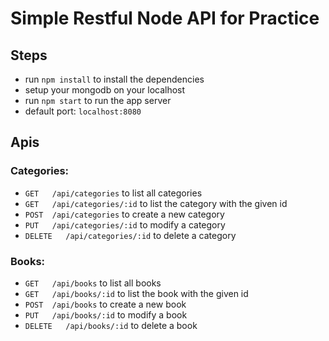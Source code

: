 # Simple Restful Node API for Practice
## Steps
- run `npm install` to install the dependencies
- setup your mongodb on your localhost
- run `npm start` to run the app server
- default port: `localhost:8080`
## Apis
### Categories: 
- `GET   /api/categories` to list all categories
- `GET   /api/categories/:id` to list the category with the given id
- `POST  /api/categories` to create a new category
- `PUT   /api/categories/:id` to modify a category
- `DELETE   /api/categories/:id` to delete a category
### Books:
- `GET   /api/books` to list all books
- `GET   /api/books/:id` to list the book with the given id
- `POST  /api/books` to create a new book
- `PUT   /api/books/:id` to modify a book
- `DELETE   /api/books/:id` to delete a book